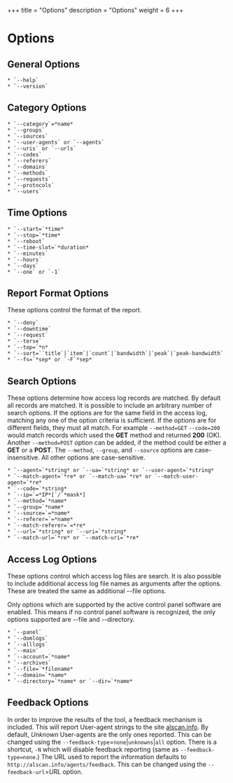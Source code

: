 +++
title = "Options"
description = "Options"
weight = 6
+++

# Options

## General Options

    * `--help`
    * `--version`

## Category Options

    * `--category`=*name*
    * `--groups`
    * `--sources`
    * `--user-agents` or `--agents`
    * `--uris` or `--urls`
    * `--codes`
    * `--referers`
    * `--domains`
    * `--methods`
    * `--requests`
    * `--protocols`
    * `--users`

## Time Options

    * `--start=`*time*
    * `--stop=`*time*
    * `--reboot`
    * `--time-slot=`*duration*
    * `--minutes`
    * `--hours`
    * `--days`
    * `--one` or `-1`

## Report Format Options

These options control the format of the report.

    * `--deny`
    * `--downtime`
    * `--request`
    * `--terse`
    * `--top=`*n*
    * `--sort=``title`|`item`|`count`|`bandwidth`|`peak`|`peak-bandwidth`
    * `--fs=`*sep* or `-F`*sep*

## Search Options

These options determine how access log records are matched. By default all records are matched. It is possible to include an arbitrary number of search options. If the options are for the same field in the access log, matching any one of the option criteria is sufficient. If the options are for different fields, they must all match. For example `--method=GET` `--code=200` would match records which used the **GET** method and returned **200** (OK). Another `--method=POST` option can be added, if the method could be either a **GET** or a **POST**. The `--method`, `--group`, and `--source` options are case-insensitive. All other options are case-sensitive.

    * `--agent=`*string* or `--ua=`*string* or `--user-agent=`*string*
    * `--match-agent=`*re* or `--match-ua=`*re* or `--match-user-agent=`*re*
    * `--code=`*string*
    * `--ip=`=*IP*[`/`*mask*]
    * `--method=`*name*
    * `--group=`*name*
    * `--source=`=*name*
    * `--referer=`=*name*
    * `--match-referer=`=*re*
    * `--url=`*string* or `--uri=`*string*
    * `--match-url=`*re* or `--match-uri=`*re*

## Access Log Options

These options control which access log files are search. It is also possible to include additional access log file names as arguments after the options. These are treated the same as additional --file options.

Only options which are supported by the active control panel software are enabled. This means if no control panel software is recognized, the only options supported are --file and --directory.

    * `--panel`
    * `--domlogs`
    * `--alllogs`
    * `--main`
    * `--account=`*name*
    * `--archives`
    * `--file=`*filename*
    * `--domain=`*name*
    * `--directory=`*name* or `--dir=`*name*

## Feedback Options

In order to improve the results of the tool, a feedback mechanism is included. This will report User-agent strings to the site [alscan.info](http://alscan.info/). By default, *Unknown* User-agents are the only ones reported. This can be changed using the `--feedback-type`=`none`|`unknowns`|`all` option. There is a shortcut, `-N` which will disable feedback reporting (same as `--feedback-type=none`.) The URL used to report the information defaults to `http://alscan.info/agents/feedback`. This can be changed using the `--feedback-url`=*URL* option.
